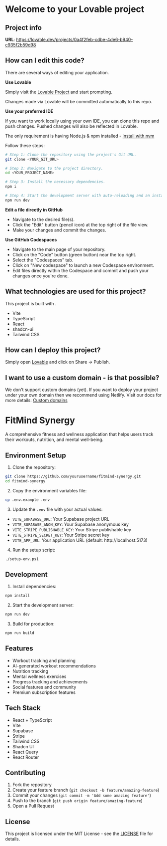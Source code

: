 # Welcome to your Lovable project

## Project info

**URL**: https://lovable.dev/projects/0a4f2feb-cdbe-4de6-b940-c935f2b59d98

## How can I edit this code?

There are several ways of editing your application.

**Use Lovable**

Simply visit the [Lovable Project](https://lovable.dev/projects/0a4f2feb-cdbe-4de6-b940-c935f2b59d98) and start prompting.

Changes made via Lovable will be committed automatically to this repo.

**Use your preferred IDE**

If you want to work locally using your own IDE, you can clone this repo and push changes. Pushed changes will also be reflected in Lovable.

The only requirement is having Node.js & npm installed - [install with nvm](https://github.com/nvm-sh/nvm#installing-and-updating)

Follow these steps:

```sh
# Step 1: Clone the repository using the project's Git URL.
git clone <YOUR_GIT_URL>

# Step 2: Navigate to the project directory.
cd <YOUR_PROJECT_NAME>

# Step 3: Install the necessary dependencies.
npm i

# Step 4: Start the development server with auto-reloading and an instant preview.
npm run dev
```

**Edit a file directly in GitHub**

- Navigate to the desired file(s).
- Click the "Edit" button (pencil icon) at the top right of the file view.
- Make your changes and commit the changes.

**Use GitHub Codespaces**

- Navigate to the main page of your repository.
- Click on the "Code" button (green button) near the top right.
- Select the "Codespaces" tab.
- Click on "New codespace" to launch a new Codespace environment.
- Edit files directly within the Codespace and commit and push your changes once you're done.

## What technologies are used for this project?

This project is built with .

- Vite
- TypeScript
- React
- shadcn-ui
- Tailwind CSS

## How can I deploy this project?

Simply open [Lovable](https://lovable.dev/projects/0a4f2feb-cdbe-4de6-b940-c935f2b59d98) and click on Share -> Publish.

## I want to use a custom domain - is that possible?

We don't support custom domains (yet). If you want to deploy your project under your own domain then we recommend using Netlify. Visit our docs for more details: [Custom domains](https://docs.lovable.dev/tips-tricks/custom-domain/)

# FitMind Synergy

A comprehensive fitness and wellness application that helps users track their workouts, nutrition, and mental well-being.

## Environment Setup

1. Clone the repository:
```bash
git clone https://github.com/yourusername/fitmind-synergy.git
cd fitmind-synergy
```

2. Copy the environment variables file:
```bash
cp .env.example .env
```

3. Update the `.env` file with your actual values:
- `VITE_SUPABASE_URL`: Your Supabase project URL
- `VITE_SUPABASE_ANON_KEY`: Your Supabase anonymous key
- `VITE_STRIPE_PUBLISHABLE_KEY`: Your Stripe publishable key
- `VITE_STRIPE_SECRET_KEY`: Your Stripe secret key
- `VITE_APP_URL`: Your application URL (default: http://localhost:5173)

4. Run the setup script:
```bash
./setup-env.ps1
```

## Development

1. Install dependencies:
```bash
npm install
```

2. Start the development server:
```bash
npm run dev
```

3. Build for production:
```bash
npm run build
```

## Features

- Workout tracking and planning
- AI-generated workout recommendations
- Nutrition tracking
- Mental wellness exercises
- Progress tracking and achievements
- Social features and community
- Premium subscription features

## Tech Stack

- React + TypeScript
- Vite
- Supabase
- Stripe
- Tailwind CSS
- Shadcn UI
- React Query
- React Router

## Contributing

1. Fork the repository
2. Create your feature branch (`git checkout -b feature/amazing-feature`)
3. Commit your changes (`git commit -m 'Add some amazing feature'`)
4. Push to the branch (`git push origin feature/amazing-feature`)
5. Open a Pull Request

## License

This project is licensed under the MIT License - see the [LICENSE](LICENSE) file for details.
